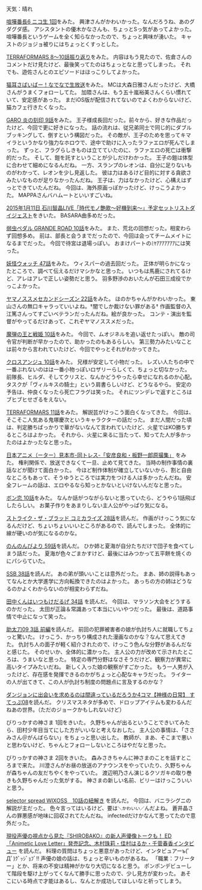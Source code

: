 天気：晴れ

[喧嘩番長6 ニコ生 1回](http://live.nicovideo.jp/watch/lv202726283)をみた。
興津さんがかわいかった。なんだろうね、あのグダグダ感。
アシスタントの優木かなさんも、ちょっとSっ気があってよかった。
喧嘩番長というゲームを全く知らなかったので、ちょっと興味が湧いた。
キャストのジョジョ被りにはちょっとくすっとした。

[TERRAFORMARS 8〜10話振り返り](http://live.nicovideo.jp/watch/lv201632560)をみた。
内容はもう見たので、佐倉さんのコメントだけ見たけど、最後笑ってたのはちょっとなと思ってしまった。
それでも、遊佐さんとのエピソードはほっこりしてよかった。

[猫耳さばいばー！なでなで生放送](http://live.nicovideo.jp/watch/lv202811517)をみた。
MCは大森日雅さんだったけど、大橋さんがうまくフォローしてた。
加隈さんは、もう五十嵐裕美さんくらい慣れていて、安定感があった。
まだiOS版が配信されてないのでよくわからないけど、猫カフェ行きたくなった。

[GARO 炎の刻印 9話](http://www.nicovideo.jp/watch/1418178916)をみた。
王子様成長回だった。前々から、好きな作品だったけど、今回で更に好きになった。
話の流れは、従兄弟同士で同じ的にダブルブッキングして、倒すという構図だった。
その敵が、王子のためを思ってキマイラというかなり強力なホロウで、途中で助けに入ったラファエロが死んでしまった。
ずっと、フラグらしきものは立てていたのに、ラファエロの死亡は衝撃的だった。
そして、鎧を託すということが少しだけわかった。
王子の鎧は体型に合わせて細めになるんだね。
一方、スランプのレオンは、自分に足りないものがわかって、レオンを少し見返した。
彼は力はあるけど目的に対する貪欲さみたいなものが足りなかったんだね。
王子は、力はなかったけど、心構えはずっとできていたんだね。
今回は、海外原画っぽかったけど、けっこうよかった。
MAPPAさんバハムートといいすごいね。

[2015年1月11日 石川智晶LIVE「時代モノ艶歌～好機到来～」予定セットリストダイジェスト](http://www.nicovideo.jp/watch/1418534252)をきいた。
BASARA曲多めだった。

[弱虫ペダル GRANDE ROAD 10話](http://www.nicovideo.jp/watch/1418178805)をみた。
また、荒北の回想だった。相変わらず回想多め。
前は、部長と会うまでだったので、今回は会ってチームメイトになるまでだった。
今回で待宮は退場っぽい。
おまけパートのﾐﾔｱｱｱｱｱｱｱには笑った。

[妖怪ウォッチ 47話](http://www.nicovideo.jp/watch/1418295082)をみた。
ウィスパーの過去回だった。
正体が明らかになったところで、調べて伝えるだけマシかなと思った。
いつもは馬鹿にされてるけど、アレはアレで正しい姿勢だと思う。
羽多野渉のおいたんが石田三成役でかっこよかった。

[ヤマノススメセカンドシーズン 22話](http://www.nicovideo.jp/watch/1418119741)をみた。
ほのかちゃんがかわいかった。
東山さんの無口キャラっていいよね。†闇でしか裁けない罪がある†
作画監督の入江篤さんってすごいベテランだったんだね。絵が良かった。
コンテ・演出を監督がやってるだけあって、これぞヤマノススメだった。

[魔弾の王と戦姫 10話](http://www.nicovideo.jp/watch/1418096243)をみた。
今回で、ムオジネルを追い返せたっぽい。
敵の司令官が判断が早かったので、助かったのもあるらしい。
第三勢力みたいなことは前々から言われていたけど、今回でやっとそれがわかってきた。

[クロスアンジュ 10話](http://www.b-ch.com/ttl/index.php?ttl_c=4312&mvc=2_0_232113_1)をみた。
兄様が安定して小物だった。
レズい人たちの中で一番ぶれないのはは一番小物っぽいロザリーらしくて、ちょっと切なかった。
前隊長、ヒルダ、そしてクリスと、なんかどうやったら幸せになれるのか心配。
タスクが「ヴィルキスの騎士」という肩書らしいけど、どうなるやら。
安定の予告は、仲良くなったら死亡フラグは笑った。
それにツンデレで返すところはブヒブヒせざるをえない。

[TERRAFORMARS 11話](http://www.nicovideo.jp/watch/1418089093)をみた。
解説芸がけっこう面白くなってきた。
今回は、そこそこ人気ある鬼塚慶次というキャラクターの話だった。
まだ人間だった頃は、判定勝ちばっかりで華がないなんて言われていたけど、火星ではKO勝ちするところはよかった。
それから、火星に来るに当たって、知ってた人が多かったのはよかったなと思った。

[日本アニメ（ーター）見本市-同トレス-「安彦良和・板野一郎原撮集」](http://live.nicovideo.jp/watch/lv200814514)
をみた。
権利関係で、放送できなくて一旦、止めて見てきた。
当時の制作事情の裏話などが聞けて面白かった。
今ほど制作体制が確立していないから、割と自由なところもあって、そうゆうところでは実力をつける人は多かったんだね。
安全フレームの話は、エロやるなら知っとかないといけないんだなと思った。

[ボン恋 10話](http://www.nicovideo.jp/watch/1418285768)をみた。
なんか話がつながらないと思っていたら、どうやら1話飛ばしたらしい。
お菓子作りをあまりしない主人公がやっぱり気になる。

[ストライク・ザ・ブラッド コミカライズ 28話](http://comic-walker.com/viewer/?tw=2&dlcl=ja&cid=KDCW_AM05000001011010_68)を読んだ。
作画がけっこう気になるんだけど、ちょいちょいいいところがあるので、読んでしまった。
全体的に線が硬いのが気になるのかな。

[のんのんびより 59話](http://comic-walker.com/contents/detail/KDCW_MF02000001010000_68/)を読んだ。
ひか姉と夏海が自分たちだけで団子を食べてしまう話だった。
夏海が色々ごまかすけど、最後にはみつかって五平餅を焼くのにパシらていた。

[SSB 38話](http://comic-polaris.jp/data/superseisyun/0038/_SWF_Window.html)を読んだ。
あの弟が頭いいことは意外だった。
まあ、姉の説得もあってなんとか大学進学に方向転換できたのはよかった。
あっちの方の姉はどうなるのかよくわからないのが相変わらずだね。

[田中くんはいつもけだるげ 34話](http://www.ganganonline.com/viewer/pc/comic/tanakakun/034/_SWF_Window.html)
を読んだ。
今回は、マラソン大会をどうするのかだった。
太田が正論＆常識あって本当にいいやつだった。
最後は、道路事情で中止になって笑った。

[助太刀09 3話 前編](http://www.ganganonline.com/viewer/pc/comic/sukedachi/a003/_SWF_Window.html)を読んだ。
前回の犯罪被害者の娘が仇討ち人に就職してちょっと驚いた。
けっこう、かっちり構成された漫画なのかな？なんて思えてきた。
仇討ち人の面子が軽く紹介されたので、けっこう色んな分野があるんだなと感じた。
そのせいか、全体的に濃かった。
主人公の力が改めて示されたところは、うまいなと思った。
特定の専門分野はなさそうだけど、観察力が異常に高いタイプみたいだね。
新しく入った娘の観察がすごかった。
もう一人男が入ったけど、存在感を発揮できるのかがちょっと心配なキャラだった。
ライターの人が出てきて、この人が仇討ち制度の問題点に言及するのかな？

[ダンジョンに出会いを求めるのは間違っているだろうか4コマ【神様の日常】 すてっぷ08](http://www.ganganonline.com/viewer/pc/comic/ddmm_4_kn/008/_SWF_Window.html)を読んだ。
クリスマスネタが多めで、ドロップアイテムも変わるんだねあの世界。（ただのジョークかもしれないけど）

びりっかすの神さま 1回をきいた。
久野ちゃんが出るということできいてみたら、田村少年目当てにした方がいいなと考えなおした。
主人公の事情は、「ささみさん＠がんばらない」をちょっと思い出した。
教師が、まあ、そこまで悪いと思わないけど、ちゃんとフォローしないところはやだなと思った。

びりっかすの神さま 2回をきいた。
森みさきちゃんに神さまのことを話すところまで来た。
川澄さんがお昼の放送のアナウンスをやっていたり、久野ちゃんが森ちゃんの友だちやくをやっていた。
渡辺明乃さん演じるクソガキの取り巻きも久野ちゃんだった気がする。
神さまの新しい名前、ビリーはけっこういいと思う。

[selector spread WIXOSS　10話の紐解き](http://www.takaratomy.co.jp/products/wixoss/column/play_141212/index.html)
を読んだ。
今回は、バニラシグニの解説が主だった。
色々言ってはいるけど、要は`＼かわいい／`んだよね。
蒼井晶さんの罪悪感が地味に回収されてたんだね。
infectedだけかなんて思ってたので意外だった。

[現役声優の視点から見た『SHIROBAKO』の新人声優像トークも！ ED「Animetic Love Letter」発売記念、木村珠莉・佳村はるか・千菅春香インタビュー](http://www.lisani.jp/interview-report/web-original/id110318)
を読んだ。
料理の質問はちょっと悪意があったけど、インタビュアーъ(ﾟДﾟ)ｸﾞｯｼﾞｮﾌﾞ!!
声優の娘の話は、ちょっと辛いものがあるね。
「職業：フリーター」とか、将来の不安は精神がかなり大切になると思う。
ポンポンデビューして階段を駆け上がってくなんて勝手に思ったので、少し見方が変わった。
あそこにいる時点で才能はあるし、なんとか成功してほしいなと祈ってしまう。
